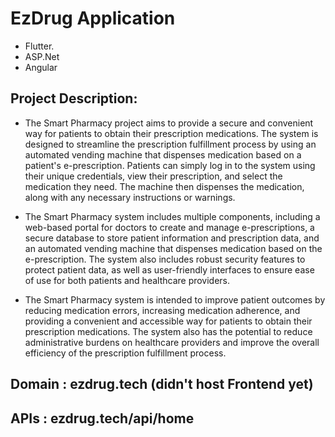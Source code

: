 # EzDrug Application

* Flutter.
* ASP.Net
* Angular 

## Project Description:
* The Smart Pharmacy project aims to provide a secure and convenient way for patients to obtain their prescription medications. The system is designed to streamline the prescription fulfillment process by using an automated vending machine that dispenses medication based on a patient's e-prescription. Patients can simply log in to the system using their unique credentials, view their prescription, and select the medication they need. The machine then dispenses the medication, along with any necessary instructions or warnings.

* The Smart Pharmacy system includes multiple components, including a web-based portal for doctors to create and manage e-prescriptions, a secure database to store patient information and prescription data, and an automated vending machine that dispenses medication based on the e-prescription. The system also includes robust security features to protect patient data, as well as user-friendly interfaces to ensure ease of use for both patients and healthcare providers.

* The Smart Pharmacy system is intended to improve patient outcomes by reducing medication errors, increasing medication adherence, and providing a convenient and accessible way for patients to obtain their prescription medications. The system also has the potential to reduce administrative burdens on healthcare providers and improve the overall efficiency of the prescription fulfillment process.


## Domain : ezdrug.tech (didn't host Frontend yet)
## APIs   : ezdrug.tech/api/home 
